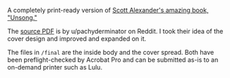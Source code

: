 A completely print-ready version of [Scott Alexander's amazing book, "Unsong."](http://unsongbook.com/)

The [source PDF](https://simplegifs.com/stuff/unsong.pdf) is by u/pachyderminator on Reddit. I took their idea of the cover design and improved and expanded on it.

The files in `/final` are the inside body and the cover spread. Both have been preflight-checked by Acrobat Pro and can be submitted as-is to an on-demand printer such as Lulu.
